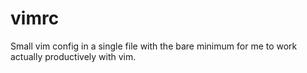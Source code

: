 # vimrc

Small vim config in a single file with the bare minimum for me to work
actually productively with vim.
